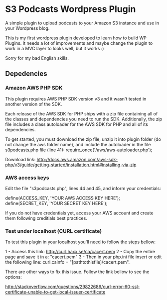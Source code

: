 # S3 Podcasts Wordpress Plugin

A simple plugin to upload podcasts to your Amazon S3 instance and use in your Wordpress blog.

This is my first wordpress plugin developed to learn how to build WP Plugins. It needs a lot of improvements and maybe change the plugin to work in a MVC layer to looks well, but it works :)

Sorry for my bad English skills.

## Depedencies

### Amazon AWS PHP SDK

This plugin requires AWS PHP SDK version v3 and it wasn't tested in another version of the SDK.

Each release of the AWS SDK for PHP ships with a zip file containing all of the classes and dependencies you need to run the SDK. Additionally, the zip file includes a class autoloader for the AWS SDK for PHP and all of its dependencies.

To get started, you must download the zip file, unzip it into plugin folder (do not change the aws folder name), and include the autoloader in the file s3podcasts.php file (line 41): require_once('/aws/aws-autoloader.php');

Download link: http://docs.aws.amazon.com/aws-sdk-php/v3/guide/getting-started/installation.html#installing-via-zip

### AWS access keys

Edit the file "s3podcasts.php", lines 44 and 45, and inform your credentials:

define(ACCESS_KEY, 'YOUR AWS ACCESS KEY HERE');
define(SECRET_KEY, 'YOUR SECRET KEY HERE');

If you do not have credentials yet, access your AWS account and create them following creditials best practices.

### Test under localhost (CURL certificate)

To test this plugin in your localhost you'll need to follow the steps bellow:

1 - Access this link: http://curl.haxx.se/ca/cacert.pem 
2 - Copy the entire page and save it in a: "cacert.pem"
3 - Then in your php.ini file insert or edit the following line: curl.cainfo = "[pathtothisfile]\cacert.pem".

There are other ways to fix this issue. Follow the link bellow to see the options:

http://stackoverflow.com/questions/29822686/curl-error-60-ssl-certificate-unable-to-get-local-issuer-certificate